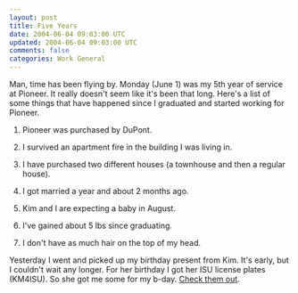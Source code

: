 ```yaml
---           
layout: post
title: Five Years
date: 2004-06-04 09:03:00 UTC
updated: 2004-06-04 09:03:00 UTC
comments: false
categories: Work General
---
```

Man, time has been flying by. Monday (June 1) was my 5th year of service at Pioneer. It really doesn't seem like it's been that long. Here's a list of some things that have happened since I graduated and started working for Pioneer. 

1. Pioneer was purchased by DuPont.

1. I survived an apartment fire in the building I was living in.

1. I have purchased two different houses (a townhouse and then a regular house).

1. I got married a year and about 2 months ago.

1. Kim and I are expecting a baby in August.

1. I've gained about 5 lbs since graduating.

1. I don't have as much hair on the top of my head.


Yesterday I went and picked up my birthday present from Kim. It's early, but I couldn't wait any longer. For her birthday I got her ISU license plates (KM4ISU). So she got me some for my b-day. [Check them out](http://www.kevinminnis.com/gallery/index.php?path=pictures%2Fstuff%2Fautomobiles&img=IMG_0002.jpg).
